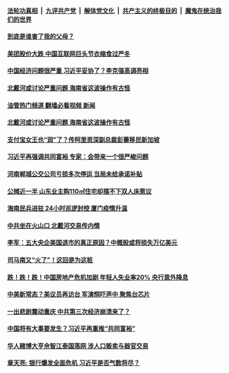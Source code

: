 ####  [法轮功真相](../../../../basic/blob/master/README.md?t=08170731) &nbsp;|&nbsp; [九评共产党](../../../../9ping.md/blob/master/README.md?t=08170731) &nbsp;|&nbsp; [解体党文化](../../../../jtdwh.md/blob/master/README.md?t=08170731)  &nbsp;|&nbsp; [共产主义的终极目的](../../../../gczydzjmd.md/blob/master/README.md?t=08170731) &nbsp;|&nbsp; [魔鬼在统治我们的世界](../../../../mgztzwmdsj.md/blob/master/README.md?t=08170731) 

#### [到底是谁害了我的父母？](../pages/soh5/646244.md?t=08170731) 
#### [美团股价大跌 中国互联网巨头节衣缩食过严冬](../pages/soh5/646247.md?t=08170731) 
#### [中国经济问题很严重  习近平妥协了？李克强高调亮相 ](../pages/soh5/646238.md?t=08170731) 
#### [北戴河或讨论严重问题 海南省这波操作有古怪](../pages/soh5/646118.md?t=08170731) 
#### [油管热门频道 翻墙必看视频 新闻](http://45.76.130.85:81/youtube.html?08170731)
#### [北戴河或讨论严重问题 海南省这波操作有古怪](../pages/soh5/646118.md?t=08170731) 
#### [支付宝女王也“润”了？传阿里资深副总裁彭蕾移民新加坡](../pages/soh5/646211.md?t=08170731) 
#### [习近平再强调共同富裕 专家：会带来一个很严峻问题](../pages/soh5/646205.md?t=08170731) 
#### [河南郸城公交公司亏损多次停运 当局未给承诺补贴](../pages/soh5/646202.md?t=08170731) 
#### [公摊近一半 山东业主购110㎡住宅却摆不下双人床惹议](../pages/soh5/646163.md?t=08170731) 
#### [海南民兵进驻  24小时巡逻封控  厦门疫情升温](../pages/soh5/646124.md?t=08170731) 
#### [中共坐在火山口 北戴河交易传内情](../pages/soh5/646016.md?t=08170731) 
#### [李军：五大央企美国退市的真正原因？中概股或将损失万亿美元](../pages/soh5/645953.md?t=08170731) 
#### [司马南又“火了”！这回是为这桩](../pages/soh5/645947.md?t=08170731) 
#### [跌！跌！跌！中国房地产危机加剧 年轻人失业率20%  央行意外降息](../pages/soh5/645941.md?t=08170731) 
#### [中美新常态？美议员再访台 军演恫吓声中 聚焦台芯片](../pages/soh5/645932.md?t=08170731) 
#### [一出悲剧震动重庆 中共第三次经济崩溃来了？](../pages/soh5/645806.md?t=08170731) 
#### [中国将有大事要发生？习近平再重推“共同富裕”](../pages/soh5/645884.md?t=08170731) 
#### [华人赌博大亨佘智江泰国落网 涉人口贩卖与器官交易](../pages/soh5/645866.md?t=08170731) 
#### [章天亮: 银行爆发全面危机 习近平是否气数将尽？](../pages/soh5/645854.md?t=08170731) 
<img src='http://gfw-breaker.win/goodnews/indexes/soh5.md' width='0px' height='0px'/>
